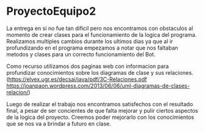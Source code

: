 # ProyectoEquipo2

La entrega en si no fue tan dificil pero nos encontramos con obstaculos al momento de crear clases para el funcionamiento de la logica del programa.
Realizamos multiples cambios durante los ultimos dias ya que al ir profundizando en el programa empezamos a notar que nos faltaban metodos y clases para un correcto funcionamiento del Bot.

Como recurso utilizamos dos paginas web con informacion para profundizar conocimientos sobre los diagramas de clase y sus relaciones.
(https://elvex.ugr.es/decsai/java/pdf/3C-Relaciones.pdf
https://joanpaon.wordpress.com/2013/06/06/uml-diagramas-de-clases-relacion/)

Luego de realizar el trabajo nos encontramos satisfechos con el resultado final, a pesar de ser concientes de que falta mejorar y pulir ciertos aspectos de la logica del proyecto. Creemos poder mejorarlo con los conocimientos que se nos va a brindar a futuro en clase.